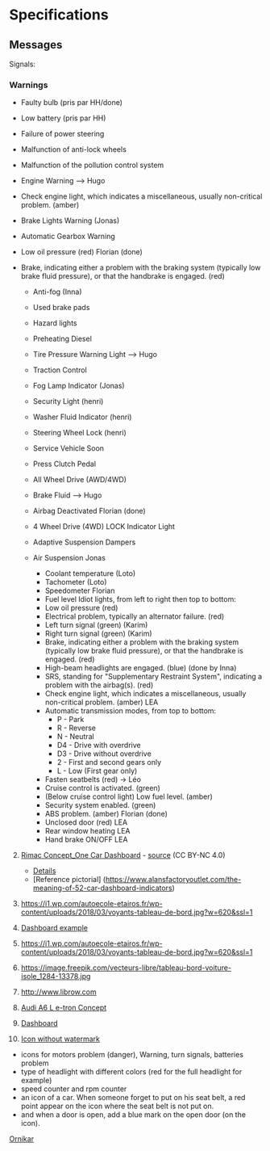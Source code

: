 # Specifications

## Messages 

Signals:

### Warnings
* Faulty bulb (pris par HH/done)
* Low battery (pris par HH)
* Failure of power steering
* Malfunction of anti-lock wheels
* Malfunction of the pollution control system
* Engine Warning --> Hugo
* Check engine light, which indicates a miscellaneous, usually non-critical problem. (amber)
* Brake Lights Warning (Jonas)
* Automatic Gearbox Warning
* Low oil pressure (red) Florian (done)
* Brake, indicating either a problem with the braking system (typically low brake fluid pressure), or that the handbrake is engaged. (red)




  * Anti-fog (Inna)
  * Used brake pads
  * Hazard lights
  * Preheating Diesel
  * Tire Pressure Warning Light --> Hugo
  * Traction Control
  * Fog Lamp Indicator (Jonas)
  * Security Light (henri)
  * Washer Fluid Indicator (henri)
  * Steering Wheel Lock (henri)
  * Service Vehicle Soon
  * Press Clutch Pedal
  * All Wheel Drive (AWD/4WD)
  * Brake Fluid --> Hugo
  * Airbag Deactivated Florian (done)
  * 4 Wheel Drive (4WD) LOCK Indicator Light
  * Adaptive Suspension Dampers
  * Air Suspension Jonas


    * Coolant temperature (Loto)
     * Tachometer (Loto)
     * Speedometer Florian
    * Fuel level Idiot lights, from left to right then top to bottom:
    * Low oil pressure (red)
    * Electrical problem, typically an alternator failure. (red)
    * Left turn signal (green) (Karim)
    * Right turn signal (green) (Karim)
    * Brake, indicating either a problem with the braking system (typically low brake fluid pressure), or that the handbrake is engaged. (red)
    * High-beam headlights are engaged. (blue) (done by Inna)
    * SRS, standing for "Supplementary Restraint System", indicating a problem with the airbag(s). (red)
    * Check engine light, which indicates a miscellaneous, usually non-critical problem. (amber)	LEA
    * Automatic transmission modes, from top to bottom:
      * P - Park
      * R - Reverse
      * N - Neutral
      * D4 - Drive with overdrive
      * D3 - Drive without overdrive
      * 2 - First and second gears only
      * L - Low (First gear only)
    * Fasten seatbelts (red) -> Léo
    * Cruise control is activated. (green)
    * (Below cruise control light) Low fuel level. (amber)
    * Security system enabled. (green)
    * ABS problem. (amber)	Florian (done)
    * Unclosed door (red)      LEA
    * Rear window heating	LEA
    * Hand brake ON/OFF		LEA



2. [Rimac Concept_One Car Dashboard](https://mir-s3-cdn-cf.behance.net/project_modules/1400/7cc96613838623.560575fa5c7cb.png) - [source](https://search.creativecommons.org/photos/6828daff-ba93-4a38-85c0-df465ae56986) (CC BY-NC 4.0)
    * [Details](https://mir-s3-cdn-cf.behance.net/project_modules/1400/477e5e13838623.560575fa5b876.png)
    * [Reference pictorial] (https://www.alansfactoryoutlet.com/the-meaning-of-52-car-dashboard-indicators)


3. https://i1.wp.com/autoecole-etairos.fr/wp-content/uploads/2018/03/voyants-tableau-de-bord.jpg?w=620&ssl=1

4. [Dashboard example](https://images.prismic.io/ornikar/1961737b42736b35a0e4318c7e2b1f33a0217a7d_differents-compteurs-tableau-bord.jpg?auto=compress,format)

5. https://i1.wp.com/autoecole-etairos.fr/wp-content/uploads/2018/03/voyants-tableau-de-bord.jpg?w=620&ssl=1

6. https://image.freepik.com/vecteurs-libre/tableau-bord-voiture-isole_1284-13378.jpg

7. http://www.librow.com

8. [Audi A6 L e-tron Concept](https://fr.wheelsage.org/audi/a6/%D1%817/92411/pictures/jbzyh2/)

9. [Dashboard](https://thumbs.dreamstime.com/z/ic%C3%B4nes-de-tableau-bord-voiture-r%C3%A9gl%C3%A9es-125211202.jpg)

10. [Icon without watermark](https://img-4.linternaute.com/nB1hOYkhnmHrEEDAXAB_bRRVtsI=/450x/smart/d8303cc2871b48b6a05524a857fb4725/ccmcms-linternaute/10652918.jpg)
* icons for motors problem (danger), Warning, turn signals, batteries problem 
* type of headlight with different colors (red for the full headlight for example)
* speed counter and rpm counter
* an icon of a car. When someone forget to put on his seat belt, a red point appear on the icon where the seat belt is not put on.
* and when a door is open, add a blue mark on the open door (on the icon).


[Ornikar](https://www.ornikar.com/code/cours/mecanique-vehicule/tableau-bord)
